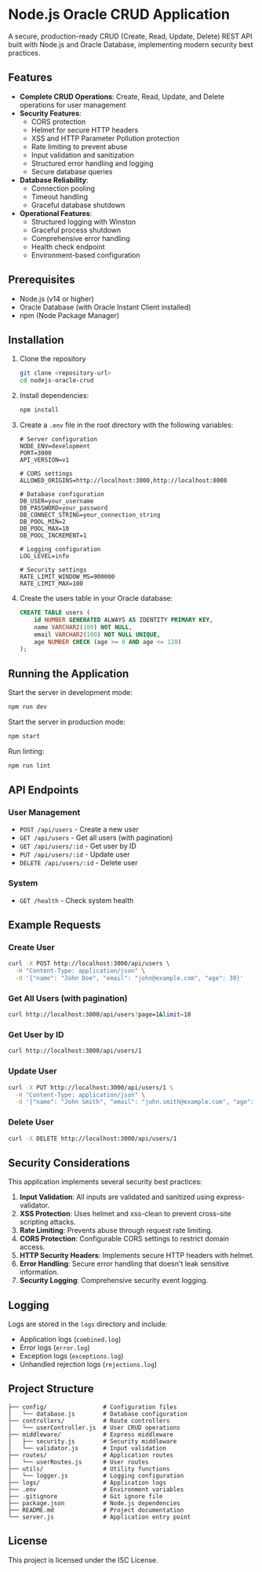 # Node.js Oracle CRUD Application

A secure, production-ready CRUD (Create, Read, Update, Delete) REST API built with Node.js and Oracle Database, implementing modern security best practices.

## Features

- **Complete CRUD Operations**: Create, Read, Update, and Delete operations for user management
- **Security Features**:
  - CORS protection
  - Helmet for secure HTTP headers
  - XSS and HTTP Parameter Pollution protection
  - Rate limiting to prevent abuse
  - Input validation and sanitization
  - Structured error handling and logging
  - Secure database queries
- **Database Reliability**:
  - Connection pooling
  - Timeout handling
  - Graceful database shutdown
- **Operational Features**:
  - Structured logging with Winston
  - Graceful process shutdown
  - Comprehensive error handling
  - Health check endpoint
  - Environment-based configuration

## Prerequisites

- Node.js (v14 or higher)
- Oracle Database (with Oracle Instant Client installed)
- npm (Node Package Manager)

## Installation

1. Clone the repository
   ```bash
   git clone <repository-url>
   cd nodejs-oracle-crud
   ```

2. Install dependencies:
   ```bash
   npm install
   ```

3. Create a `.env` file in the root directory with the following variables:
   ```
   # Server configuration
   NODE_ENV=development
   PORT=3000
   API_VERSION=v1
   
   # CORS settings
   ALLOWED_ORIGINS=http://localhost:3000,http://localhost:8080
   
   # Database configuration
   DB_USER=your_username
   DB_PASSWORD=your_password
   DB_CONNECT_STRING=your_connection_string
   DB_POOL_MIN=2
   DB_POOL_MAX=10
   DB_POOL_INCREMENT=1
   
   # Logging configuration
   LOG_LEVEL=info
   
   # Security settings
   RATE_LIMIT_WINDOW_MS=900000
   RATE_LIMIT_MAX=100
   ```

4. Create the users table in your Oracle database:
   ```sql
   CREATE TABLE users (
       id NUMBER GENERATED ALWAYS AS IDENTITY PRIMARY KEY,
       name VARCHAR2(100) NOT NULL,
       email VARCHAR2(100) NOT NULL UNIQUE,
       age NUMBER CHECK (age >= 0 AND age <= 120)
   );
   ```

## Running the Application

Start the server in development mode:
```bash
npm run dev
```

Start the server in production mode:
```bash
npm start
```

Run linting:
```bash
npm run lint
```

## API Endpoints

### User Management

- `POST /api/users` - Create a new user
- `GET /api/users` - Get all users (with pagination)
- `GET /api/users/:id` - Get user by ID
- `PUT /api/users/:id` - Update user
- `DELETE /api/users/:id` - Delete user

### System

- `GET /health` - Check system health

## Example Requests

### Create User
```bash
curl -X POST http://localhost:3000/api/users \
  -H "Content-Type: application/json" \
  -d '{"name": "John Doe", "email": "john@example.com", "age": 30}'
```

### Get All Users (with pagination)
```bash
curl http://localhost:3000/api/users?page=1&limit=10
```

### Get User by ID
```bash
curl http://localhost:3000/api/users/1
```

### Update User
```bash
curl -X PUT http://localhost:3000/api/users/1 \
  -H "Content-Type: application/json" \
  -d '{"name": "John Smith", "email": "john.smith@example.com", "age": 31}'
```

### Delete User
```bash
curl -X DELETE http://localhost:3000/api/users/1
```

## Security Considerations

This application implements several security best practices:

1. **Input Validation**: All inputs are validated and sanitized using express-validator.
2. **XSS Protection**: Uses helmet and xss-clean to prevent cross-site scripting attacks.
3. **Rate Limiting**: Prevents abuse through request rate limiting.
4. **CORS Protection**: Configurable CORS settings to restrict domain access.
5. **HTTP Security Headers**: Implements secure HTTP headers with helmet.
6. **Error Handling**: Secure error handling that doesn't leak sensitive information.
7. **Security Logging**: Comprehensive security event logging.

## Logging

Logs are stored in the `logs` directory and include:
- Application logs (`combined.log`)
- Error logs (`error.log`)
- Exception logs (`exceptions.log`)
- Unhandled rejection logs (`rejections.log`)

## Project Structure

```
├── config/                # Configuration files
│   └── database.js        # Database configuration
├── controllers/           # Route controllers
│   └── userController.js  # User CRUD operations
├── middleware/            # Express middleware
│   ├── security.js        # Security middleware
│   └── validator.js       # Input validation
├── routes/                # Application routes
│   └── userRoutes.js      # User routes
├── utils/                 # Utility functions
│   └── logger.js          # Logging configuration
├── logs/                  # Application logs
├── .env                   # Environment variables
├── .gitignore             # Git ignore file
├── package.json           # Node.js dependencies
├── README.md              # Project documentation
└── server.js              # Application entry point
```

## License

This project is licensed under the ISC License. 